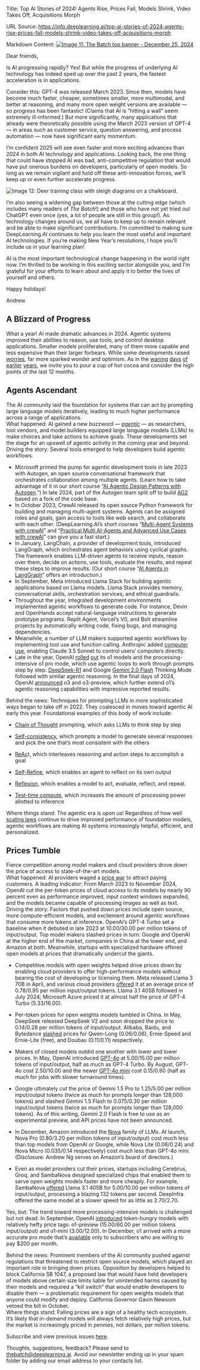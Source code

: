Title: Top AI Stories of 2024! Agents Rise, Prices Fall, Models Shrink, Video Takes Off, Acquisitions Morph

URL Source: https://info.deeplearning.ai/top-ai-stories-of-2024-agents-rise-prices-fall-models-shrink-video-takes-off-acquisitions-morph

Markdown Content:
[![Image 11: The Batch top banner - December 25, 2024](https://info.deeplearning.ai/hs-fs/hubfs/The%20Batch%20top%20banners.jpg?upscale=true&width=1200&upscale=true&name=The%20Batch%20top%20banners.jpg)](https://www.deeplearning.ai/the-batch/?utm_campaign=The%20Batch&utm_source=hs_email&utm_medium=email&_hsenc=p2ANqtz-9yR1EabzTldI2z_JqfdnmFXgTbU9NOczlrI8y-a_W_E0y9-Bpb4brxLQbbUWoR-6oUfJqu)

Dear friends,

Is AI progressing rapidly? Yes! But while the progress of underlying AI technology has indeed sped up over the past 2 years, the fastest acceleration is in applications.

Consider this: GPT-4 was released March 2023. Since then, models have become much faster, cheaper, sometimes smaller, more multimodal, and better at reasoning, and many more open weight versions are available — so progress has been fantastic! (Claims that AI is “hitting a wall” seem extremely ill-informed.) But more significantly, many applications that  already were theoretically possible using the March 2023 version of GPT-4 — in areas such as customer service, question answering, and process automation — now have significant early momentum.

I’m confident 2025 will see even faster and more exciting advances than 2024 in both AI technology and applications. Looking back, the one thing that could have stopped AI was bad, anti-competitive regulation that would have put onerous burdens on developers, particularly of open models. So long as we remain vigilant and hold off these anti-innovation forces, we’ll keep up or even further accelerate progress.

![Image 12: Deer training class with sleigh diagrams on a chalkboard.](https://info.deeplearning.ai/hs-fs/hubfs/Reindeer-Class_3a_1200px.jpg?upscale=true&width=1200&upscale=true&name=Reindeer-Class_3a_1200px.jpg)

I’m also seeing a widening gap between those at the cutting edge (which includes many readers of _The Batch_!) and those who have not yet tried out ChatGPT even once (yes, a lot of people are still in this group!). As technology changes around us, we all have to keep up to remain relevant and be able to make significant contributions. I’m committed to making sure DeepLearning.AI continues to help you learn the most useful and important AI technologies. If you’re making New Year’s resolutions, I hope you’ll include us in your learning plan!

AI is the most important technological change happening in the world right now. I’m thrilled to be working in this exciting sector alongside you, and I’m grateful for your efforts to learn about and apply it to better the lives of yourself and others.

Happy holidays!

Andrew

A Blizzard of Progress
----------------------

What a year! AI made dramatic advances in 2024. Agentic systems improved their abilities to reason, use tools, and control desktop applications. Smaller models proliferated, many of them more capable and less expensive than their larger forbears. While some developments raised [worries](https://www.deeplearning.ai/the-batch/issue-273/?utm_campaign=The%20Batch&utm_source=hs_email&utm_medium=email&_hsenc=p2ANqtz-9yR1EabzTldI2z_JqfdnmFXgTbU9NOczlrI8y-a_W_E0y9-Bpb4brxLQbbUWoR-6oUfJqu), far more sparked wonder and optimism. As in the [waning](https://www.deeplearning.ai/the-batch/issue-228/?utm_campaign=The%20Batch&utm_source=hs_email&utm_medium=email&_hsenc=p2ANqtz-9yR1EabzTldI2z_JqfdnmFXgTbU9NOczlrI8y-a_W_E0y9-Bpb4brxLQbbUWoR-6oUfJqu) [days](https://www.deeplearning.ai/the-batch/issue-176/?utm_campaign=The%20Batch&utm_source=hs_email&utm_medium=email&_hsenc=p2ANqtz-9yR1EabzTldI2z_JqfdnmFXgTbU9NOczlrI8y-a_W_E0y9-Bpb4brxLQbbUWoR-6oUfJqu) [of](https://www.deeplearning.ai/the-batch/issue-123/?utm_campaign=The%20Batch&utm_source=hs_email&utm_medium=email&_hsenc=p2ANqtz-9yR1EabzTldI2z_JqfdnmFXgTbU9NOczlrI8y-a_W_E0y9-Bpb4brxLQbbUWoR-6oUfJqu) [earlier](https://www.deeplearning.ai/the-batch/issue-71/?utm_campaign=The%20Batch&utm_source=hs_email&utm_medium=email&_hsenc=p2ANqtz-9yR1EabzTldI2z_JqfdnmFXgTbU9NOczlrI8y-a_W_E0y9-Bpb4brxLQbbUWoR-6oUfJqu) [years](https://www.deeplearning.ai/the-batch/issue-19/?utm_campaign=The%20Batch&utm_source=hs_email&utm_medium=email&_hsenc=p2ANqtz-9yR1EabzTldI2z_JqfdnmFXgTbU9NOczlrI8y-a_W_E0y9-Bpb4brxLQbbUWoR-6oUfJqu), we invite you to pour a cup of hot cocoa and consider the high points of the last 12 months.

Agents Ascendant
----------------

The AI community laid the foundation for systems that can act by prompting large language models iteratively, leading to much higher performance across a range of applications.  
What happened: AI gained a new buzzword — [_agentic_](https://www.deeplearning.ai/the-batch/how-agents-can-improve-llm-performance/?ref=dl-staging-website.ghost.io&utm_campaign=The%20Batch&utm_source=hs_email&utm_medium=email&_hsenc=p2ANqtz-9yR1EabzTldI2z_JqfdnmFXgTbU9NOczlrI8y-a_W_E0y9-Bpb4brxLQbbUWoR-6oUfJqu) — as researchers, tool vendors, and model builders equipped large language models (LLMs) to make choices and take actions to achieve goals. These developments set the stage for an upswell of agentic activity in the coming year and beyond.  
Driving the story: Several tools emerged to help developers build agentic workflows.

*   Microsoft primed the pump for agentic development tools in late 2023 with Autogen, an open source conversational framework that orchestrates collaboration among multiple agents. (Learn how to take advantage of it in our short course “[AI Agentic Design Patterns with Autogen](https://www.deeplearning.ai/short-courses/ai-agentic-design-patterns-with-autogen/?utm_campaign=The%20Batch&utm_source=hs_email&utm_medium=email&_hsenc=p2ANqtz-9yR1EabzTldI2z_JqfdnmFXgTbU9NOczlrI8y-a_W_E0y9-Bpb4brxLQbbUWoR-6oUfJqu).”) In late 2024, part of the Autogen team split off to build [AG2](https://github.com/ag2ai/ag2?utm_campaign=The%20Batch&utm_source=hs_email&utm_medium=email&_hsenc=p2ANqtz-9yR1EabzTldI2z_JqfdnmFXgTbU9NOczlrI8y-a_W_E0y9-Bpb4brxLQbbUWoR-6oUfJqu) based on a fork of the code base.
*   In October 2023, CrewAI released its open source Python framework for building and managing multi-agent systems. Agents can be assigned roles and goals, gain access to tools like web search, and collaborate with each other. (DeepLearning.AI’s short courses “[Multi-Agent Systems with crewAI](https://www.deeplearning.ai/short-courses/multi-ai-agent-systems-with-crewai/?utm_campaign=The%20Batch&utm_source=hs_email&utm_medium=email&_hsenc=p2ANqtz-9yR1EabzTldI2z_JqfdnmFXgTbU9NOczlrI8y-a_W_E0y9-Bpb4brxLQbbUWoR-6oUfJqu)” and “[Practical Multi AI-Agents and Advanced Use Cases with crewAI](https://www.deeplearning.ai/short-courses/practical-multi-ai-agents-and-advanced-use-cases-with-crewai/?utm_campaign=The%20Batch&utm_source=hs_email&utm_medium=email&_hsenc=p2ANqtz-9yR1EabzTldI2z_JqfdnmFXgTbU9NOczlrI8y-a_W_E0y9-Bpb4brxLQbbUWoR-6oUfJqu)” can give you a fast start.)
*   In January, LangChain, a provider of development tools, introduced LangGraph, which orchestrates agent behaviors using cyclical graphs. The framework enables LLM-driven agents to receive inputs, reason over them, decide on actions, use tools, evaluate the results, and repeat these steps to improve results. (Our short course “[AI Agents in LangGraph](https://www.deeplearning.ai/short-courses/ai-agents-in-langgraph/?utm_campaign=The%20Batch&utm_source=hs_email&utm_medium=email&_hsenc=p2ANqtz-9yR1EabzTldI2z_JqfdnmFXgTbU9NOczlrI8y-a_W_E0y9-Bpb4brxLQbbUWoR-6oUfJqu)” offers an introduction.)
*   In September, Meta introduced Llama Stack for building agentic applications based on Llama models. Llama Stack provides memory, conversational skills, orchestration services, and ethical guardrails.
*   Throughout the year, integrated development environments implemented agentic workflows to generate code. For instance, Devin and OpenHands accept natural-language instructions to generate prototype programs. Replit Agent, Vercel’s V0, and Bolt streamline projects by automatically writing code, fixing bugs, and managing dependencies.
*   Meanwhile, a number of LLM makers supported agentic workflows by implementing tool use and function calling. Anthropic added [computer use](https://www.deeplearning.ai/the-batch/anthropic-empowers-claude-sonnet-3-5-to-operate-desktop-apps-but-cautions-remain/?utm_campaign=The%20Batch&utm_source=hs_email&utm_medium=email&_hsenc=p2ANqtz-9yR1EabzTldI2z_JqfdnmFXgTbU9NOczlrI8y-a_W_E0y9-Bpb4brxLQbbUWoR-6oUfJqu), enabling Claude 3.5 Sonnet to control users’ computers directly.
*   Late in the year, OpenAI [rolled](https://www.deeplearning.ai/the-batch/openais-o1-models-excel-in-reasoning-outperform-gpt-4o-in-math-and-coding/?utm_campaign=The%20Batch&utm_source=hs_email&utm_medium=email&_hsenc=p2ANqtz-9yR1EabzTldI2z_JqfdnmFXgTbU9NOczlrI8y-a_W_E0y9-Bpb4brxLQbbUWoR-6oUfJqu) [out](https://www.deeplearning.ai/the-batch/openai-debuts-o1-and-pro-mode-for-200-month/?utm_campaign=The%20Batch&utm_source=hs_email&utm_medium=email&_hsenc=p2ANqtz-9yR1EabzTldI2z_JqfdnmFXgTbU9NOczlrI8y-a_W_E0y9-Bpb4brxLQbbUWoR-6oUfJqu) its o1 models and the processing-intensive o1 pro mode, which use agentic loops to work through prompts step by step. [DeepSeek-R1](https://www.deeplearning.ai/the-batch/deepseek-r1-a-transparent-challenger-to-openai-o1/?utm_campaign=The%20Batch&utm_source=hs_email&utm_medium=email&_hsenc=p2ANqtz-9yR1EabzTldI2z_JqfdnmFXgTbU9NOczlrI8y-a_W_E0y9-Bpb4brxLQbbUWoR-6oUfJqu) and Google [Gemini 2.0 Flash](https://www.deeplearning.ai/the-batch/google-introduces-gemini-2-0-flash-a-faster-more-capable-ai-model/?utm_campaign=The%20Batch&utm_source=hs_email&utm_medium=email&_hsenc=p2ANqtz-9yR1EabzTldI2z_JqfdnmFXgTbU9NOczlrI8y-a_W_E0y9-Bpb4brxLQbbUWoR-6oUfJqu) Thinking Mode followed with similar agentic reasoning. In the final days of 2024, OpenAI [announced](https://youtu.be/SKBG1sqdyIU?utm_campaign=The%20Batch&utm_source=hs_email&utm_medium=email&_hsenc=p2ANqtz-9yR1EabzTldI2z_JqfdnmFXgTbU9NOczlrI8y-a_W_E0y9-Bpb4brxLQbbUWoR-6oUfJqu) o3 and o3-preview, which further extend o1’s agentic reasoning capabilities with impressive reported results.

Behind the news: Techniques for prompting LLMs in more sophisticated ways began to take off in 2022. They coalesced in moves toward agentic AI early this year. Foundational examples of this body of work include:

*   [Chain of Thought](https://arxiv.org/abs/2201.11903?utm_campaign=The%20Batch&utm_source=hs_email&utm_medium=email&_hsenc=p2ANqtz-9yR1EabzTldI2z_JqfdnmFXgTbU9NOczlrI8y-a_W_E0y9-Bpb4brxLQbbUWoR-6oUfJqu) prompting, which asks LLMs to think step by step  
    
*   [Self-consistency](https://arxiv.org/abs/2203.11171?utm_campaign=The%20Batch&utm_source=hs_email&utm_medium=email&_hsenc=p2ANqtz-9yR1EabzTldI2z_JqfdnmFXgTbU9NOczlrI8y-a_W_E0y9-Bpb4brxLQbbUWoR-6oUfJqu), which prompts a model to generate several responses and pick the one that’s most consistent with the others
*   [ReAc](https://research.google/blog/react-synergizing-reasoning-and-acting-in-language-models/?utm_campaign=The%20Batch&utm_source=hs_email&utm_medium=email&_hsenc=p2ANqtz-9yR1EabzTldI2z_JqfdnmFXgTbU9NOczlrI8y-a_W_E0y9-Bpb4brxLQbbUWoR-6oUfJqu)t, which interleaves reasoning and action steps to accomplish a goal  
    
*   [Self-Refine](https://arxiv.org/abs/2303.17651?utm_campaign=The%20Batch&utm_source=hs_email&utm_medium=email&_hsenc=p2ANqtz-9yR1EabzTldI2z_JqfdnmFXgTbU9NOczlrI8y-a_W_E0y9-Bpb4brxLQbbUWoR-6oUfJqu), which enables an agent to reflect on its own output
*   [Reflexion](https://arxiv.org/abs/2303.11366?utm_campaign=The%20Batch&utm_source=hs_email&utm_medium=email&_hsenc=p2ANqtz-9yR1EabzTldI2z_JqfdnmFXgTbU9NOczlrI8y-a_W_E0y9-Bpb4brxLQbbUWoR-6oUfJqu), which enables a model to act, evaluate, reflect, and repeat.  
    
*   [Test-time compute](https://arxiv.org/abs/2408.03314?utm_campaign=The%20Batch&utm_source=hs_email&utm_medium=email&_hsenc=p2ANqtz-9yR1EabzTldI2z_JqfdnmFXgTbU9NOczlrI8y-a_W_E0y9-Bpb4brxLQbbUWoR-6oUfJqu), which increases the amount of processing power allotted to inference

Where things stand: The agentic era is upon us! Regardless of how well [scaling laws](https://www.deeplearning.ai/the-batch/ai-giants-rethink-model-training-strategy-as-scaling-laws-break-down/?utm_campaign=The%20Batch&utm_source=hs_email&utm_medium=email&_hsenc=p2ANqtz-9yR1EabzTldI2z_JqfdnmFXgTbU9NOczlrI8y-a_W_E0y9-Bpb4brxLQbbUWoR-6oUfJqu) continue to drive improved performance of foundation models, agentic workflows are making AI systems increasingly helpful, efficient, and personalized.

Prices Tumble
-------------

Fierce competition among model makers and cloud providers drove down the price of access to state-of-the-art models.  
What happened: AI providers waged a [price war](https://www.deeplearning.ai/the-batch/ai-model-prices-drop-as-competition-heats-up/?utm_campaign=The%20Batch&utm_source=hs_email&utm_medium=email&_hsenc=p2ANqtz-9yR1EabzTldI2z_JqfdnmFXgTbU9NOczlrI8y-a_W_E0y9-Bpb4brxLQbbUWoR-6oUfJqu) to attract paying customers. A leading indicator: From March 2023 to November 2024, OpenAI cut the per-token prices of cloud access to its models by nearly 90 percent even as performance improved, input context windows expanded, and the models became capable of processing images as well as text.  
Driving the story: Factors that pushed down prices include open source, more compute-efficient models, and excitement around agentic workflows that consume more tokens at inference. OpenAI’s GPT-4 Turbo set a baseline when it debuted in late 2023 at $10.00/$30.00 per million tokens of input/output. Top model makers slashed prices in turn: Google and OpenAI at the higher end of the market, companies in China at the lower end, and Amazon at both. Meanwhile, startups with specialized hardware offered open models at prices that dramatically undercut the giants.

*   Competitive models with open weights helped drive prices down by enabling cloud providers to offer high-performance models without bearing the cost of developing or licensing them. Meta released Llama 3 70B in April, and various cloud providers [offered](https://web.archive.org/web/20240516110127/https://artificialanalysis.ai/models/llama-3-instruct-70b?utm_campaign=The%20Batch&utm_source=hs_email&utm_medium=email&_hsenc=p2ANqtz-9yR1EabzTldI2z_JqfdnmFXgTbU9NOczlrI8y-a_W_E0y9-Bpb4brxLQbbUWoR-6oUfJqu) it at an average price of $0.78/$0.95 per million input/output tokens. Llama 3.1 405B followed in July 2024; Microsoft Azure priced it at almost half the price of GPT-4 Turbo ($5.33/$16.00).
    
*   Per-token prices for open weights models tumbled in China. In May, DeepSeek released DeepSeek V2 and soon dropped the price to $0.14/$0.28 per million tokens of input/output. Alibaba, Baidu, and Bytedance [slashed](https://finance.yahoo.com/news/chinese-tech-giants-slash-prices-104457116.html?utm_campaign=The%20Batch&utm_source=hs_email&utm_medium=email&_hsenc=p2ANqtz-9yR1EabzTldI2z_JqfdnmFXgTbU9NOczlrI8y-a_W_E0y9-Bpb4brxLQbbUWoR-6oUfJqu) prices for Qwen-Long ($0.06/$0.06), Ernie-Speed and Ernie-Lite (free), and Doubau ($0.11/$0.11) respectively.
    
*   Makers of closed models outdid one another with lower and lower prices. In May, OpenAI introduced [GPT-4o](https://www.deeplearning.ai/the-batch/all-about-gpt-4o-openais-latest-multimodal-model/?utm_campaign=The%20Batch&utm_source=hs_email&utm_medium=email&_hsenc=p2ANqtz-9yR1EabzTldI2z_JqfdnmFXgTbU9NOczlrI8y-a_W_E0y9-Bpb4brxLQbbUWoR-6oUfJqu) at $5.00/$15.00 per million tokens of input/output, half as much as GPT-4 Turbo. By August, GPT-4o cost $2.50/$10.00 and the newer [GPT-4o mini](https://www.deeplearning.ai/the-batch/openais-gpt-4o-mini-offers-big-performance-at-a-small-price/?utm_campaign=The%20Batch&utm_source=hs_email&utm_medium=email&_hsenc=p2ANqtz-9yR1EabzTldI2z_JqfdnmFXgTbU9NOczlrI8y-a_W_E0y9-Bpb4brxLQbbUWoR-6oUfJqu) cost $0.15/$0.60 (half as much for jobs with slower turnaround times).  
    
*   Google ultimately cut the price of Gemini 1.5 Pro to $1.25/$5.00 per million input/output tokens (twice as much for prompts longer than 128,000 tokens) and slashed Gemini 1.5 Flash to $0.075/$0.30 per million input/output tokens (twice as much for prompts longer than 128,000 tokens). As of this writing, Gemini 2.0 Flash is free to use as an experimental preview, and API prices have not been announced.  
    
*   In December, Amazon introduced the [Nova](https://www.deeplearning.ai/the-batch/amazon-introduces-nova-models-for-text-image-and-video/?utm_campaign=The%20Batch&utm_source=hs_email&utm_medium=email&_hsenc=p2ANqtz-9yR1EabzTldI2z_JqfdnmFXgTbU9NOczlrI8y-a_W_E0y9-Bpb4brxLQbbUWoR-6oUfJqu) family of LLMs. At launch, Nova Pro ($0.80/$3.20 per million tokens of input/output) cost much less than top models from OpenAI or Google, while Nova Lite ($0.06/$0.24) and Nova Micro ($0.035/$0.14 respectively) cost much less than GPT-4o mini. (Disclosure: Andrew Ng serves on Amazon’s board of directors.)  
    
*   Even as model providers cut their prices, startups including Cerebrus, Groq, and SambaNova designed specialized chips that enabled them to serve open weights models faster and more cheaply. For example, SambaNova [offered](https://www.deeplearning.ai/the-batch/sambanova-boosts-llama-3-1-performance-with-fast-free-access-to-largest-model/?utm_campaign=The%20Batch&utm_source=hs_email&utm_medium=email&_hsenc=p2ANqtz-9yR1EabzTldI2z_JqfdnmFXgTbU9NOczlrI8y-a_W_E0y9-Bpb4brxLQbbUWoR-6oUfJqu) Llama 3.1 405B for $5.00/$10.00 per million tokens of input/output, processing a blazing 132 tokens per second. DeepInfra offered the same model at a slower speed for as little as $2.70/$2.70.

Yes, but: The trend toward more processing-intensive models is challenged but not dead. In September, OpenAI [introduced](https://www.deeplearning.ai/the-batch/openais-o1-models-excel-in-reasoning-outperform-gpt-4o-in-math-and-coding/?utm_campaign=The%20Batch&utm_source=hs_email&utm_medium=email&_hsenc=p2ANqtz-9yR1EabzTldI2z_JqfdnmFXgTbU9NOczlrI8y-a_W_E0y9-Bpb4brxLQbbUWoR-6oUfJqu) token-hungry models with relatively hefty price tags: o1-preview ($15.00/$60.00 per million tokens input/output) and o1-mini ($3.00/$12.00). In December, o1 arrived with a more accurate pro mode that’s [available](https://www.deeplearning.ai/the-batch/openai-debuts-o1-and-pro-mode-for-200-month/?utm_campaign=The%20Batch&utm_source=hs_email&utm_medium=email&_hsenc=p2ANqtz-9yR1EabzTldI2z_JqfdnmFXgTbU9NOczlrI8y-a_W_E0y9-Bpb4brxLQbbUWoR-6oUfJqu) only to subscribers who are willing to pay $200 per month.

Behind the news: Prominent members of the AI community pushed against regulations that threatened to restrict open source models, which played an important role in bringing down prices. Opposition by developers helped to block California SB 1047, a proposed law that would have held developers of models above certain size limits liable for unintended harms caused by their models and required a “kill switch” that would enable developers to disable them — a problematic requirement for open weights models that anyone could modify and deploy. California Governor Gavin Newsom vetoed the bill in October.  
Where things stand: Falling prices are a sign of a healthy tech ecosystem. It’s likely that in-demand models will always fetch relatively high prices, but the market is increasingly priced in pennies, not dollars, per million tokens.

Subscribe and view previous issues [here](https://read.deeplearning.ai/the-batch/?utm_source=thebatch&utm_medium=email&utm_content=subscribe-cta&_hsenc=p2ANqtz-9yR1EabzTldI2z_JqfdnmFXgTbU9NOczlrI8y-a_W_E0y9-Bpb4brxLQbbUWoR-6oUfJqu).

Thoughts, suggestions, feedback? Please send to [thebatch@deeplearning.ai](mailto:thebatch@deeplearning.ai?subject=RE:%20Thoughts,%20Suggestions,%20feedback). Avoid our newsletter ending up in your spam folder by adding our email address to your contacts list.
